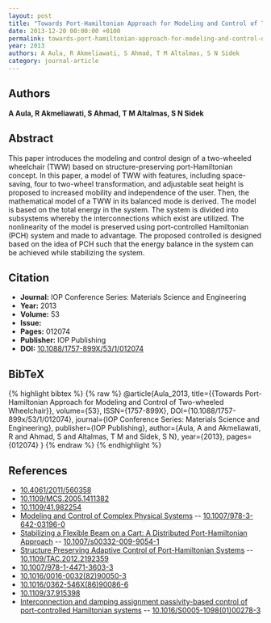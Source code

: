 ```yaml
---
layout: post
title: "Towards Port-Hamiltonian Approach for Modeling and Control of Two-wheeled Wheelchair"
date: 2013-12-20 00:00:00 +0100
permalink: towards-port-hamiltonian-approach-for-modeling-and-control-of-two-wheeled-wheelchair
year: 2013
authors: A Aula, R Akmeliawati, S Ahmad, T M Altalmas, S N Sidek
category: journal-article
---
```

 
## Authors
**A Aula, R Akmeliawati, S Ahmad, T M Altalmas, S N Sidek**
 
## Abstract
This paper introduces the modeling and control design of a two-wheeled wheelchair (TWW) based on structure-preserving port-Hamiltonian concept. In this paper, a model of TWW with features, including space-saving, four to two-wheel transformation, and adjustable seat height is proposed to increased mobility and independence of the user. Then, the mathematical model of a TWW in its balanced mode is derived. The model is based on the total energy in the system. The system is divided into subsystems whereby the interconnections which exist are utilized. The nonlinearity of the model is preserved using port-controlled Hamiltonian (PCH) system and made to advantage. The proposed controlled is designed based on the idea of PCH such that the energy balance in the system can be achieved while stabilizing the system.
 
## Citation
- **Journal:** IOP Conference Series: Materials Science and Engineering
- **Year:** 2013
- **Volume:** 53
- **Issue:** 
- **Pages:** 012074
- **Publisher:** IOP Publishing
- **DOI:** [10.1088/1757-899X/53/1/012074](https://doi.org/10.1088/1757-899X/53/1/012074)
 
## BibTeX
{% highlight bibtex %}
{% raw %}
@article{Aula_2013,
  title={{Towards Port-Hamiltonian Approach for Modeling and Control of Two-wheeled Wheelchair}},
  volume={53},
  ISSN={1757-899X},
  DOI={10.1088/1757-899x/53/1/012074},
  journal={IOP Conference Series: Materials Science and Engineering},
  publisher={IOP Publishing},
  author={Aula, A and Akmeliawati, R and Ahmad, S and Altalmas, T M and Sidek, S N},
  year={2013},
  pages={012074}
}
{% endraw %}
{% endhighlight %}
 
## References
- [10.4061/2011/560358](https://doi.org/10.4061/2011/560358)
- [10.1109/MCS.2005.1411382](https://doi.org/10.1109/MCS.2005.1411382)
- [10.1109/41.982254](https://doi.org/10.1109/41.982254)
- [Modeling and Control of Complex Physical Systems](modeling-and-control-of-complex-physical-systems) -- [10.1007/978-3-642-03196-0](https://doi.org/10.1007/978-3-642-03196-0)
- [Stabilizing a Flexible Beam on a Cart: A Distributed Port-Hamiltonian Approach](stabilizing-a-flexible-beam-on-a-cart-a-distributed-port-hamiltonian-approach) -- [10.1007/s00332-009-9054-1](https://doi.org/10.1007/s00332-009-9054-1)
- [Structure Preserving Adaptive Control of Port-Hamiltonian Systems](structure-preserving-adaptive-control-of-port-hamiltonian-systems) -- [10.1109/TAC.2012.2192359](https://doi.org/10.1109/TAC.2012.2192359)
- [10.1007/978-1-4471-3603-3](https://doi.org/10.1007/978-1-4471-3603-3)
- [10.1016/0016-0032(82)90050-3](https://doi.org/10.1016/0016-0032(82)90050-3)
- [10.1016/0362-546X(86)90086-6](https://doi.org/10.1016/0362-546X(86)90086-6)
- [10.1109/37.915398](https://doi.org/10.1109/37.915398)
- [Interconnection and damping assignment passivity-based control of port-controlled Hamiltonian systems](interconnection-and-damping-assignment-passivity-based-control-of-port-controlled-hamiltonian-systems) -- [10.1016/S0005-1098(01)00278-3](https://doi.org/10.1016/S0005-1098(01)00278-3)

